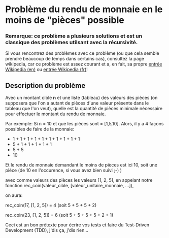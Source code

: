 # Problème du rendu de monnaie en le moins de "pièces" possible

### Remarque: ce problème a plusieurs solutions et est un classique des problèmes utilsant avec la récursivité.

Si vous rencontrez des problèmes avec ce problème (ou que cela semble prendre beaucoup de temps dans certains cas), consultez la page wikipedia, car ce problème est assez courant et a, en fait, sa propre [entrée Wikipedia (en)](https://en.wikipedia.org/wiki/Change-making_problem) ou [entrée Wikipedia (fr)](https://fr.wikipedia.org/wiki/Problème_du_rendu_de_monnaie)! 

## Description du problème

 Avec un montant cible **n** et une liste (tableau) des valeurs des pièces (on supposera que l'on a autant de pièces d'une valeur présente dans le tableau que l'on veut), quelle est la quantité de pièces minimale nécessaire pour effectuer le montant du rendu de monnaie. 
 
 Par exemple: Si n = 10 et que les pièces sont = [1,5,10]. Alors, il y a 4 façons possibles de faire de la monnaie: 
 
 * 1 + 1 + 1 + 1 + 1 + 1 + 1 + 1 + 1 + 1
 * 5 + 1 + 1 + 1 + 1 + 1
 * 5 + 5
 * 10

 Et le rendu de monnaie demandant le moins de pièces est ici 10, soit une pièce (de 10 en l'occurence, si vous avez bien suivi ;-) )

 avec comme valeurs des pièces les valeurs [1, 2, 5], en appelant notre fonction rec_coin(valeur_cible, [valeur_unitaire_monnaie, ...]),
 
  on aura:

 rec_coin(17, [1, 2, 5]) = 4 (soit 5 + 5 + 5 + 2)
 
 rec_coin(23, [1, 2, 5]) = 6 (soit 5 + 5 + 5 + 5 + 2 + 1)

Ceci est un bon prétexte pour écrire vos tests et faire du Test-Driven Development (TDD), j'dis ça, j'dis rien...